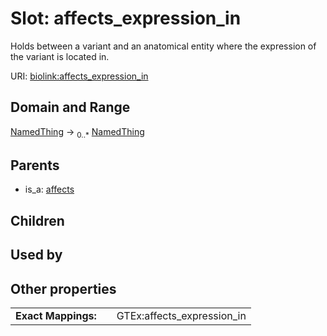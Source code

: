 
# Slot: affects_expression_in


Holds between a variant and an anatomical entity where the expression of the variant is located in.

URI: [biolink:affects_expression_in](https://w3id.org/biolink/vocab/affects_expression_in)


## Domain and Range

[NamedThing](NamedThing.md) &#8594;  <sub>0..\*</sub> [NamedThing](NamedThing.md)

## Parents

 *  is_a: [affects](affects.md)

## Children


## Used by


## Other properties

|  |  |  |
| --- | --- | --- |
| **Exact Mappings:** | | GTEx:affects_expression_in |

